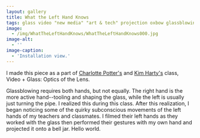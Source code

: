 ```yaml
---
layout: gallery
title: What the Left Hand Knows
tags: glass video "new media" "art & tech" projection oxbow glassblowing 2014
image:
  - /img/WhatTheLeftHandKnows/WhatTheLeftHandKnows000.jpg
image-alt:
  - ''
image-caption:
  - 'Installation view.'
---
```


I made this piece as a part of [Charlotte Potter's](http://charlottepotter.com) and [Kim Harty's](http://kimharty.com) class, Video + Glass: Optics of the Lens.

Glassblowing requires both hands, but not equally.  The right hand is the more active hand--tooling and shaping the glass, while the left is usually just turning the pipe.  I realized this during this class.  After this realization, I began noticing some of the quirky subconscious movements of the left hands of my teachers and classmates. I filmed their left hands as they worked with the glass then performed their gestures with my own hand and projected it onto a bell jar. Hello world.
